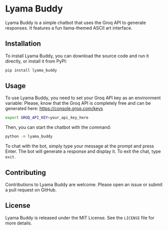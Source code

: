 # Lyama Buddy

Lyama Buddy is a simple chatbot that uses the Groq API to generate responses. It features a fun llama-themed ASCII art interface.

## Installation

To install Lyama Buddy, you can download the source code and run it directly, or install it from PyPI:

```bash
pip install lyama_buddy
```

## Usage

To use Lyama Buddy, you need to set your Groq API key as an environment variable:
Please, know that the Groq API is completely free and can be generated here: https://console.groq.com/keys

```bash
export GROQ_API_KEY=your_api_key_here
```

Then, you can start the chatbot with the command:

```bash
python -m lyama_buddy
```

To chat with the bot, simply type your message at the prompt and press Enter. The bot will generate a response and display it. To exit the chat, type `exit`.

## Contributing

Contributions to Lyama Buddy are welcome. Please open an issue or submit a pull request on GitHub.

## License

Lyama Buddy is released under the MIT License. See the `LICENSE` file for more details.
